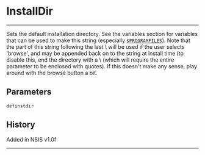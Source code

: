 # InstallDir

---

Sets the default installation directory. See the variables section for variables that can be used to make this string (especially [`$PROGRAMFILES`][1]). Note that the part of this string following the last \ will be used if the user selects 'browse', and may be appended back on to the string at install time (to disable this, end the directory with a \ (which will require the entire parameter to be enclosed with quotes). If this doesn't make any sense, play around with the browse button a bit.

## Parameters

    definstdir

## History

Added in NSIS v1.0f

---

[1]: ../Variables/PROGRAMFILES.md